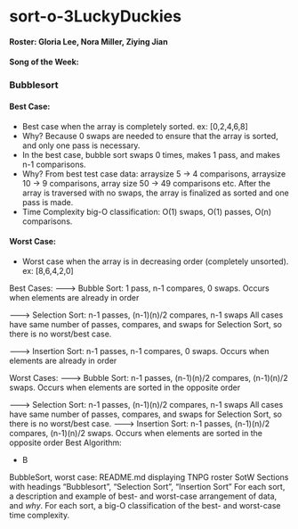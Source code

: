 # sort-o-3LuckyDuckies

#### Roster: Gloria Lee, Nora Miller, Ziying Jian
#### Song of the Week:

### Bubblesort
#### Best Case: 
* Best case when the array is completely sorted. ex: [0,2,4,6,8]
* Why? Because 0 swaps are needed to ensure that the array is sorted, and only one pass is necessary.
* In the best case, bubble sort swaps 0 times, makes 1 pass, and makes n-1 comparisons. 
* Why? From best test case data: arraysize 5 -> 4 comparisons, arraysize 10 -> 9 comparisons, array size 50 -> 49 comparisons etc. After the array is traversed with no swaps, the array is finalized as sorted and one pass is made.
* Time Complexity big-O classification: O(1) swaps, O(1) passes, O(n) comparisons. 

#### Worst Case:
* Worst case when the array is in decreasing order (completely unsorted). ex: [8,6,4,2,0]


Best Cases:
 ---> Bubble Sort: 1 pass, n-1 compares, 0 swaps. Occurs when elements are already in order

 ---> Selection Sort: n-1 passes, (n-1)(n)/2 compares, n-1 swaps
      All cases have same number of passes, compares, and swaps for Selection Sort, so there is no worst/best case.

 ---> Insertion Sort: n-1 passes, n-1 compares, 0 swaps. Occurs when elements are already in order


Worst Cases:
---> Bubble Sort:  n-1 passes, (n-1)(n)/2 compares, (n-1)(n)/2 swaps. Occurs when elements are sorted in the opposite order

---> Selection Sort: n-1 passes, (n-1)(n)/2 compares, n-1 swaps
    All cases have same number of passes, compares, and swaps for Selection Sort, so there is no worst/best case.
---> Insertion Sort: n-1 passes, (n-1)(n)/2 compares, (n-1)(n)/2 swaps. Occurs when elements are sorted in the opposite order
Best Algorithm:
  - B

BubbleSort, worst case:
README.md displaying
TNPG
roster
SotW
Sections with headings “Bubblesort”, “Selection Sort”, “Insertion Sort”
For each sort, a description and example of best- and worst-case arrangement of data, and *why*.
For each sort, a big-O classification of the best- and worst-case time complexity.
